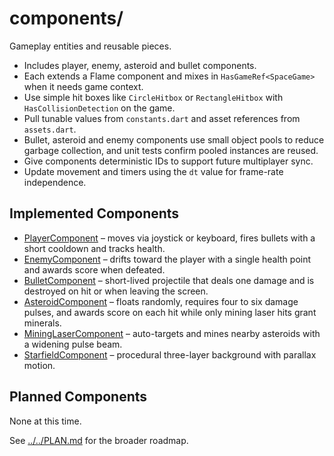 # components/

Gameplay entities and reusable pieces.

- Includes player, enemy, asteroid and bullet components.
- Each extends a Flame component and mixes in `HasGameRef<SpaceGame>`
  when it needs game context.
- Use simple hit boxes like `CircleHitbox` or `RectangleHitbox` with
  `HasCollisionDetection` on the game.
- Pull tunable values from `constants.dart` and asset references from
  `assets.dart`.
- Bullet, asteroid and enemy components use small object pools to reduce
  garbage collection, and unit tests confirm pooled instances are reused.
- Give components deterministic IDs to support future multiplayer sync.
- Update movement and timers using the `dt` value for frame-rate independence.

## Implemented Components

- [PlayerComponent](player.md) – moves via joystick or keyboard, fires bullets
  with a short cooldown and tracks health.
- [EnemyComponent](enemy.md) – drifts toward the player with a single health
  point and awards score when defeated.
- [BulletComponent](bullet.md) – short-lived projectile that deals one damage
  and is destroyed on hit or when leaving the screen.
- [AsteroidComponent](asteroid.md) – floats randomly, requires four to six
  damage pulses, and awards score on each hit while only mining laser hits
  grant minerals.
- [MiningLaserComponent](mining_laser.md) – auto-targets and mines nearby
  asteroids with a widening pulse beam.
- [StarfieldComponent](starfield.md) – procedural three-layer background with
  parallax motion.

## Planned Components

None at this time.

See [../../PLAN.md](../../PLAN.md) for the broader roadmap.
